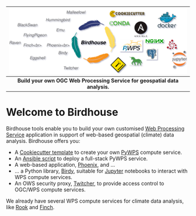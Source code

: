 | ![](images/birdhouse-ecosphere.svg) |
| :--: |
| **Build your own OGC Web Processing Service for geospatial data analysis.** |

# Welcome to Birdhouse
Birdhouse tools enable you to build your own customised
[Web Processing Service](http://opengeospatial.org/standards/wps)
application in support of web-based geospatial (climate) data analysis. Birdhouse offers you:

* A [Cookiecutter template](https://cookiecutter-birdhouse.readthedocs.io/en/latest/) to create your own [PyWPS](http://pywps.org/) compute service.
* An [Ansible script](https://ansible-wps-playbook.readthedocs.io/en/latest/index.html) to deploy a full-stack PyWPS service.
* A web-based application, [Phoenix](https://pyramid-phoenix.readthedocs.io/en/latest/), and ...
* ... a Python library, [Birdy](https://birdy.readthedocs.io/en/latest/),
  suitable for [Jupyter](https://jupyter.org/) notebooks to interact with WPS compute services.
* An OWS security proxy, [Twitcher](https://twitcher.readthedocs.io/en/latest/),
  to provide access control to OGC/WPS compute services.

We already have several WPS compute services for climate data analysis, like [Rook](https://github.com/roocs/rook) and [Finch](https://github.com/bird-house/finch).
